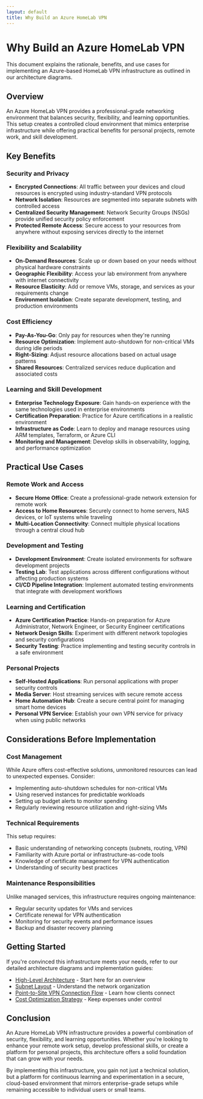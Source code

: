 ```yaml
---
layout: default
title: Why Build an Azure HomeLab VPN
---
```


# Why Build an Azure HomeLab VPN

This document explains the rationale, benefits, and use cases for implementing an Azure-based HomeLab VPN infrastructure as outlined in our architecture diagrams.

## Overview

An Azure HomeLab VPN provides a professional-grade networking environment that balances security, flexibility, and learning opportunities. This setup creates a controlled cloud environment that mimics enterprise infrastructure while offering practical benefits for personal projects, remote work, and skill development.

## Key Benefits

### Security and Privacy

- **Encrypted Connections**: All traffic between your devices and cloud resources is encrypted using industry-standard VPN protocols
- **Network Isolation**: Resources are segmented into separate subnets with controlled access
- **Centralized Security Management**: Network Security Groups (NSGs) provide unified security policy enforcement
- **Protected Remote Access**: Secure access to your resources from anywhere without exposing services directly to the internet

### Flexibility and Scalability

- **On-Demand Resources**: Scale up or down based on your needs without physical hardware constraints
- **Geographic Flexibility**: Access your lab environment from anywhere with internet connectivity
- **Resource Elasticity**: Add or remove VMs, storage, and services as your requirements change
- **Environment Isolation**: Create separate development, testing, and production environments

### Cost Efficiency

- **Pay-As-You-Go**: Only pay for resources when they're running
- **Resource Optimization**: Implement auto-shutdown for non-critical VMs during idle periods
- **Right-Sizing**: Adjust resource allocations based on actual usage patterns
- **Shared Resources**: Centralized services reduce duplication and associated costs

### Learning and Skill Development

- **Enterprise Technology Exposure**: Gain hands-on experience with the same technologies used in enterprise environments
- **Certification Preparation**: Practice for Azure certifications in a realistic environment
- **Infrastructure as Code**: Learn to deploy and manage resources using ARM templates, Terraform, or Azure CLI
- **Monitoring and Management**: Develop skills in observability, logging, and performance optimization

## Practical Use Cases

### Remote Work and Access

- **Secure Home Office**: Create a professional-grade network extension for remote work
- **Access to Home Resources**: Securely connect to home servers, NAS devices, or IoT systems while traveling
- **Multi-Location Connectivity**: Connect multiple physical locations through a central cloud hub

### Development and Testing

- **Development Environment**: Create isolated environments for software development projects
- **Testing Lab**: Test applications across different configurations without affecting production systems
- **CI/CD Pipeline Integration**: Implement automated testing environments that integrate with development workflows

### Learning and Certification

- **Azure Certification Practice**: Hands-on preparation for Azure Administrator, Network Engineer, or Security Engineer certifications
- **Network Design Skills**: Experiment with different network topologies and security configurations
- **Security Testing**: Practice implementing and testing security controls in a safe environment

### Personal Projects

- **Self-Hosted Applications**: Run personal applications with proper security controls
- **Media Server**: Host streaming services with secure remote access
- **Home Automation Hub**: Create a secure central point for managing smart home devices
- **Personal VPN Service**: Establish your own VPN service for privacy when using public networks

## Considerations Before Implementation

### Cost Management

While Azure offers cost-effective solutions, unmonitored resources can lead to unexpected expenses. Consider:

- Implementing auto-shutdown schedules for non-critical VMs
- Using reserved instances for predictable workloads
- Setting up budget alerts to monitor spending
- Regularly reviewing resource utilization and right-sizing VMs

### Technical Requirements

This setup requires:

- Basic understanding of networking concepts (subnets, routing, VPN)
- Familiarity with Azure portal or infrastructure-as-code tools
- Knowledge of certificate management for VPN authentication
- Understanding of security best practices

### Maintenance Responsibilities

Unlike managed services, this infrastructure requires ongoing maintenance:

- Regular security updates for VMs and services
- Certificate renewal for VPN authentication
- Monitoring for security events and performance issues
- Backup and disaster recovery planning

## Getting Started

If you're convinced this infrastructure meets your needs, refer to our detailed architecture diagrams and implementation guides:

- [High-Level Architecture](high-level-architecture.html) - Start here for an overview
- [Subnet Layout](subnet-layout.html) - Understand the network organization
- [Point-to-Site VPN Connection Flow](point-to-site-vpn-connection-flow.html) - Learn how clients connect
- [Cost Optimization Strategy](cost-optimization-strategy.html) - Keep expenses under control

## Conclusion

An Azure HomeLab VPN infrastructure provides a powerful combination of security, flexibility, and learning opportunities. Whether you're looking to enhance your remote work setup, develop professional skills, or create a platform for personal projects, this architecture offers a solid foundation that can grow with your needs.

By implementing this infrastructure, you gain not just a technical solution, but a platform for continuous learning and experimentation in a secure, cloud-based environment that mirrors enterprise-grade setups while remaining accessible to individual users or small teams.
